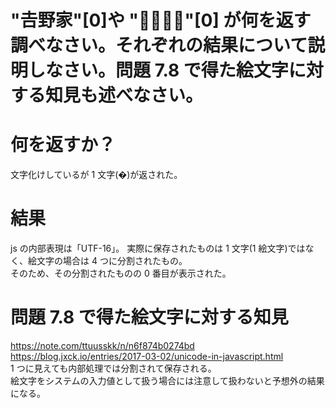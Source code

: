 # "𠮷野家"[0]や "👨‍👨‍👧‍👧"[0] が何を返す調べなさい。それぞれの結果について説明しなさい。問題 7.8 で得た絵文字に対する知見も述べなさい。

# 何を返すか？

文字化けしているが 1 文字(�)が返された。

# 結果　　

js の内部表現は「UTF-16」。
実際に保存されたものは 1 文字(1 絵文字)ではなく、絵文字の場合は 4 つに分割されたもの。  
そのため、その分割されたものの 0 番目が表示された。

# 問題 7.8 で得た絵文字に対する知見

https://note.com/ttuusskk/n/n6f874b0274bd  
https://blog.jxck.io/entries/2017-03-02/unicode-in-javascript.html  
1 つに見えても内部処理では分割されて保存される。  
絵文字をシステムの入力値として扱う場合には注意して扱わないと予想外の結果になる。
